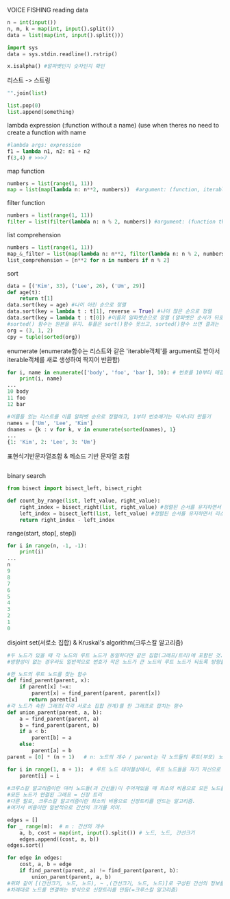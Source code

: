 VOICE FISHING
reading data
```python
n = int(input())
n, m, k = map(int, input().split())
data = list(map(int, input().split()))

import sys
data = sys.stdin.readline().rstrip()

```

```python
x.isalpha() #알파벳인지 숫자인지 확인
```
리스트 -> 스트링
```python
"".join(list)
```
```python
list.pop(0)
list.append(something)
```

lambda expression (:function without a name)
(use when theres no need to create a function with name
```python
#lambda args: expression
f1 = lambda n1, n2: n1 + n2
f(3,4) # >>>7
```
map function
```python
numbers = list(range(1, 11))
map = list(map(lambda n: n**2, numbers))  #argument: (function, iterable object)
```
filter function
```python
numbers = list(range(1, 11))
filter = list(filter(lambda n: n % 2, numbers)) #argument: (function that return True or False, iterable object)
```
list comprehension
```python
numbers = list(range(1, 11))
map_&_filter = list(map(lambda n: n**2, filter(lambda n: n % 2, numbers)))
list_comprehension = [n**2 for n in numbers if n % 2]
```
sort
```python
data = [('Kim', 33), ('Lee', 26), ('Um', 29)]
def age(t):
    return t[1]
data.sort(key = age) #나이 어린 순으로 정렬
data.sort(key = lambda t : t[1], reverse = True) #나이 많은 순으로 정렬
data.sort(key = lambda t : t[0]) #이름의 알파벳순으로 정렬 (알파벳은 순서가 뒤로 갈수록 값이 큼)
#sorted() 함수는 원본을 유지. 튜플은 sort()함수 못쓰고, sorted()함수 쓰면 결과는 리스트.
org = (3, 1, 2)
cpy = tuple(sorted(org))
```
enumerate (enumerate함수는 리스트와 같은 'iterable객체'를 argument로 받아서 iterable객체를 새로 생성하여 짝지어 반환함)
```python
for i, name in enumerate(['body', 'foo', 'bar'], 10): # 번호를 10부터 매김
    print(i, name)
...
10 body
11 foo
12 bar

#이름들 있는 리스트를 이름 알파벳 순으로 정렬하고, 1부터 번호매기는 딕셔너리 만들기
names = ['Um', 'Lee', 'Kim']
dnames = {k : v for k, v in enumerate(sorted(names), 1}
...
{1: 'Kim', 2: 'Lee', 3: 'Um'}
```
표현식기반문자열조합 & 메소드 기반 문자열 조합
```python
```

binary search
```python
from bisect import bisect_left, bisect_right

def count_by_range(list, left_value, right_value):
    right_index = bisect_right(list, right_value) #정렬된 순서를 유지하면서 리스트 list에 데이터 right_value를 삽입할 가장 오른쪽 인덱스를 찾는 메소드
    left_index = bisect_left(list, left_value) #정렬된 순서를 유지하면서 리스트 list에 데이터 left_value를 삽입할 가장 왼쪽 인덱스를 찾는 메소드
    return right_index - left_index
```
range(start, stop[, step])
```python
for i in range(n, -1, -1):
    print(i)
... 
n
9
8
7
6
5
4
3
2
1
0

```
disjoint set(서로소 집합) & Kruskal's algorithm(크루스칼 알고리즘)
```python
#두 노드가 있을 때 각 노드의 루트 노드가 동일하다면 같은 집합(그래프/트리)에 포함된 것.
#방향성이 없는 경우라도 일반적으로 번호가 작은 노드가 큰 노드의 루트 노드가 되도록 방향을 잡음.

#한 노드의 루트 노드를 찾는 함수
def find_parent(parent, x):
    if parent[x] !=x:
        parent[x] = find_parent(parent, parent[x])
       return parent[x]
#각 노드가 속한 그래프(각각 서로소 집합 관계)를 한 그래프로 합치는 함수
def union_parent(parent, a, b):
    a = find_parent(parent, a)
    b = find_parent(parent, b)
    if a < b:
        parent[b] = a
    else:
        parent[a] = b
parent = [0] * (n + 1)   # n: 노드의 개수 / parent는 각 노드들의 루트(부모) 노드를 담는 리스트 이다.

for i in range(1, n + 1):  # 루트 노드 테이블상에서, 루트 노드들을 자기 자신으로 초기화
    parent[i] = i
    
#크루스칼 알고리즘이란 여러 노드들(과 간선들)이 주어져있을 때 최소의 비용으로 모든 노드를 연결하는 방법(사용할 간선들)을 찾는 알고리즘.
#모든 노드가 연결된 그래프 = 신장 트리
#다른 말로, 크루스칼 알고리즘이란 최소의 비용으로 신장트리를 만드는 알고리즘.
#여기서 비용이란 일반적으로 간선의 크기를 의미.

edges = []
for _ range(m):  # m : 간선의 개수
    a, b, cost = map(int, input().split()) # 노드, 노드, 간선크기
    edges.append((cost, a, b))
edges.sort()

for edge in edges:
    cost, a, b = edge
    if find_parent(parent, a) != find_parent(parent, b):
        union_parent(parent, a, b)
#위와 같이 [(간선크기, 노드, 노드), ~ ,(간선크기, 노드, 노드)]로 구성된 간선의 정보를 간선크기로 정렬해서
#차례대로 노드를 연결하는 방식으로 신장트리를 만듬(=크루스칼 알고리즘)
```

